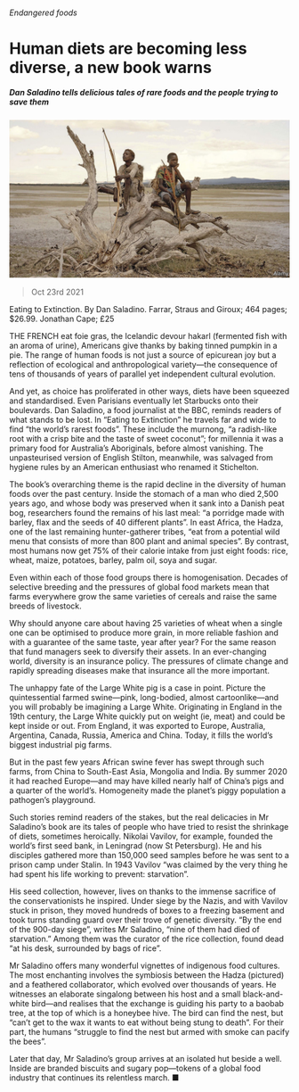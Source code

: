 ###### Endangered foods

# Human diets are becoming less diverse, a new book warns 

##### Dan Saladino tells delicious tales of rare foods and the people trying to save them 

![image](images/20211023_BKP003.jpg) 

> Oct 23rd 2021 

Eating to Extinction. By Dan Saladino. Farrar, Straus and Giroux; 464 pages; $26.99. Jonathan Cape; £25

THE FRENCH eat foie gras, the Icelandic devour hakarl (fermented fish with an aroma of urine), Americans give thanks by baking tinned pumpkin in a pie. The range of human foods is not just a source of epicurean joy but a reflection of ecological and anthropological variety—the consequence of tens of thousands of years of parallel yet independent cultural evolution.


And yet, as choice has proliferated in other ways, diets have been squeezed and standardised. Even Parisians eventually let Starbucks onto their boulevards. Dan Saladino, a food journalist at the BBC, reminds readers of what stands to be lost. In “Eating to Extinction” he travels far and wide to find “the world’s rarest foods”. These include the murnong, “a radish-like root with a crisp bite and the taste of sweet coconut”; for millennia it was a primary food for Australia’s Aboriginals, before almost vanishing. The unpasteurised version of English Stilton, meanwhile, was salvaged from hygiene rules by an American enthusiast who renamed it Stichelton.

The book’s overarching theme is the rapid decline in the diversity of human foods over the past century. Inside the stomach of a man who died 2,500 years ago, and whose body was preserved when it sank into a Danish peat bog, researchers found the remains of his last meal: “a porridge made with barley, flax and the seeds of 40 different plants”. In east Africa, the Hadza, one of the last remaining hunter-gatherer tribes, “eat from a potential wild menu that consists of more than 800 plant and animal species”. By contrast, most humans now get 75% of their calorie intake from just eight foods: rice, wheat, maize, potatoes, barley, palm oil, soya and sugar.

Even within each of those food groups there is homogenisation. Decades of selective breeding and the pressures of global food markets mean that farms everywhere grow the same varieties of cereals and raise the same breeds of livestock.

Why should anyone care about having 25 varieties of wheat when a single one can be optimised to produce more grain, in more reliable fashion and with a guarantee of the same taste, year after year? For the same reason that fund managers seek to diversify their assets. In an ever-changing world, diversity is an insurance policy. The pressures of climate change and rapidly spreading diseases make that insurance all the more important.

The unhappy fate of the Large White pig is a case in point. Picture the quintessential farmed swine—pink, long-bodied, almost cartoonlike—and you will probably be imagining a Large White. Originating in England in the 19th century, the Large White quickly put on weight (ie, meat) and could be kept inside or out. From England, it was exported to Europe, Australia, Argentina, Canada, Russia, America and China. Today, it fills the world’s biggest industrial pig farms.

But in the past few years African swine fever has swept through such farms, from China to South-East Asia, Mongolia and India. By summer 2020 it had reached Europe—and may have killed nearly half of China’s pigs and a quarter of the world’s. Homogeneity made the planet’s piggy population a pathogen’s playground.

Such stories remind readers of the stakes, but the real delicacies in Mr Saladino’s book are its tales of people who have tried to resist the shrinkage of diets, sometimes heroically. Nikolai Vavilov, for example, founded the world’s first seed bank, in Leningrad (now St Petersburg). He and his disciples gathered more than 150,000 seed samples before he was sent to a prison camp under Stalin. In 1943 Vavilov “was claimed by the very thing he had spent his life working to prevent: starvation”.

His seed collection, however, lives on thanks to the immense sacrifice of the conservationists he inspired. Under siege by the Nazis, and with Vavilov stuck in prison, they moved hundreds of boxes to a freezing basement and took turns standing guard over their trove of genetic diversity. “By the end of the 900-day siege”, writes Mr Saladino, “nine of them had died of starvation.” Among them was the curator of the rice collection, found dead “at his desk, surrounded by bags of rice”.

Mr Saladino offers many wonderful vignettes of indigenous food cultures. The most enchanting involves the symbiosis between the Hadza (pictured) and a feathered collaborator, which evolved over thousands of years. He witnesses an elaborate singalong between his host and a small black-and-white bird—and realises that the exchange is guiding his party to a baobab tree, at the top of which is a honeybee hive. The bird can find the nest, but “can’t get to the wax it wants to eat without being stung to death”. For their part, the humans “struggle to find the nest but armed with smoke can pacify the bees”.

Later that day, Mr Saladino’s group arrives at an isolated hut beside a well. Inside are branded biscuits and sugary pop—tokens of a global food industry that continues its relentless march. ■

